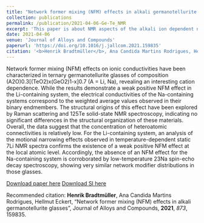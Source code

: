 ```yaml
---
title: "Network former mixing (NFM) effects in alkali germanotellurite glasses"
collection: publications
permalink: /publication/2021-04-06-Ge-Te_NMR
excerpt: 'This paper is about NMR aspects of the alkali ion dependent network-former-mixing effect observed in Li- and Na-containing germanotellurite glasses.'
date: 2021-04-06
venue: 'Journal of Alloys and Compounds'
paperurl: 'https://doi.org/10.1016/j.jallcom.2021.159835'
citation: '<b>Henrik Bradtmüller</b>, Ana Candida Martins Rodrigues, Hellmut Eckert, “Network former mixing (NFM) effects in alkali germanotellurite glasses”, Journal of Alloys and Compounds, <b>2021</b>, <i>8734</i>, 159835.'
---
```

Network former mixing (NFM) effects on ionic conductivities have been characterized in ternary germanotellurite glasses of composition (A2O)0.3[(TeO2)x(GeO2)1-x]0.7 (A = Li, Na), revealing an interesting cation dependence. While the results demonstrate a weak positive NFM effect in the Li-containing system, the electrical conductivities of the Na-containing systems correspond to the weighted average values observed in their binary endmembers. The structural origins of this effect have been explored by Raman scattering and 125Te solid-state NMR spectroscopy, indicating no significant differences in the structural organization of these materials. Overall, the data suggest that the concentration of heteroatomic connectivities is relatively low. For the Li-containing system, an analysis of the motional narrowing effects observed in temperature-dependent static 7Li NMR spectra confirms the existence of a weak positive NFM effect at the local atomic level. Accordingly, the absence of an NFM effect for the Na-containing system is corroborated by low-temperature 23Na spin-echo decay spectroscopy, showing very similar network modifier distributions in those glasses.

[Download paper here](http://hbrmn.github.io/files/paper12.pdf)
[Download SI here](http://hbrmn.github.io/files/paper12_SI.pdf)

Recommended citation: **Henrik Bradtmüller**, Ana Candida Martins Rodrigues, Hellmut Eckert, “Network former mixing (NFM) effects in alkali germanotellurite glasses”, Journal of Alloys and Compounds, **2021**, *873*, 159835.
